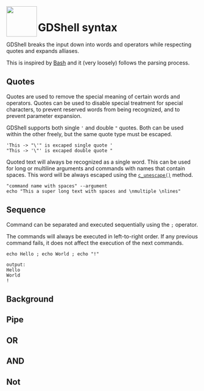 <a href="https://github.com/Kubulambula/Godot-GDShell">
  <img src="https://github.com/Kubulambula/Godot-GDShell/blob/main/addons/gdshell/docs/assets/logo.png" align="left" width="80" height="80">
</a>

# GDShell syntax

GDShell breaks the input down into words and operators while respecting quotes and expands alliases.

This is inspired by [Bash](https://www.gnu.org/software/bash/) and it (very loosely) follows the parsing process.


## Quotes

Quotes are used to remove the special meaning of certain words and operators. Quotes can be used to disable special treatment for special characters, to prevent reserved words from being recognized, and to prevent parameter expansion.

GDShell supports both single `'` and double `"` quotes. Both can be used within the other freely, but the same quote type must be escaped.

```'This -> "\'" is excaped single quote '```<br>
```"This -> '\"' is excaped double quote "```

Quoted text will always be recognized as a single word. This can be used for long or multiline arguments and commands with names that contain spaces.
This word will be always escaped using the [`c_unescape()`](https://docs.godotengine.org/en/latest/classes/class_string.html#class-string-method-c-unescape) method.

```"command name with spaces" --argument```<br>
```echo "This a super long text with spaces and \nmultiple \nlines"```


## Sequence

Command can be separated and executed sequentially using the `;` operator.

The commands will always be executed in left-to-right order. If any previous command fails, it does not affect the execution of the next commands.

```
echo Hello ; echo World ; echo "!"

output:
Hello
World
!
```

## Background


## Pipe


## OR


## AND


## Not
